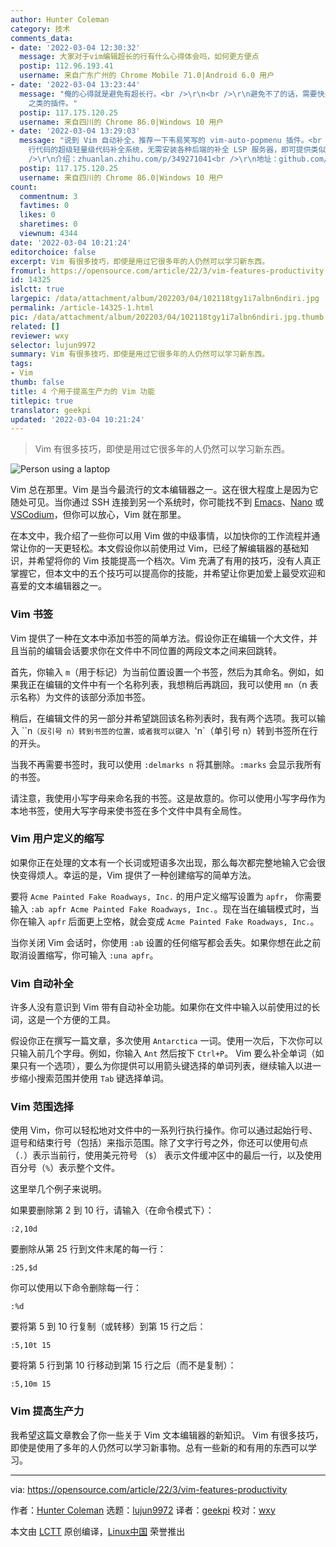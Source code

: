 ```yaml
---
author: Hunter Coleman
category: 技术
comments_data:
- date: '2022-03-04 12:30:32'
  message: 大家对于vim编辑超长的行有什么心得体会吗，如何更方便点
  postip: 112.96.193.41
  username: 来自广东广州的 Chrome Mobile 71.0|Android 6.0 用户
- date: '2022-03-04 13:23:44'
  message: "俺的心得就是避免有超长行。<br />\r\n<br />\r\n避免不了的话，需要快速移动就使用搜索功能，而非HJKL或者 vim-easymotion
    之类的插件。"
  postip: 117.175.120.25
  username: 来自四川的 Chrome 86.0|Windows 10 用户
- date: '2022-03-04 13:29:03'
  message: "说到 Vim 自动补全，推荐一下韦易笑写的 vim-auto-popmenu 插件。<br />\r\n<br />\r\n一个只有 169
    行代码的超级轻量级代码补全系统，无需安装各种后端的补全 LSP 服务器，即可提供类似于 YouCompleteMe 的补全体验。<br />\r\n<br
    />\r\n介绍：zhuanlan.zhihu.com/p/349271041<br />\r\n地址：github.com/skywind3000/vim-auto-popmenu"
  postip: 117.175.120.25
  username: 来自四川的 Chrome 86.0|Windows 10 用户
count:
  commentnum: 3
  favtimes: 0
  likes: 0
  sharetimes: 0
  viewnum: 4344
date: '2022-03-04 10:21:24'
editorchoice: false
excerpt: Vim 有很多技巧，即使是用过它很多年的人仍然可以学习新东西。
fromurl: https://opensource.com/article/22/3/vim-features-productivity
id: 14325
islctt: true
largepic: /data/attachment/album/202203/04/102118tgy1i7albn6ndiri.jpg
permalink: /article-14325-1.html
pic: /data/attachment/album/202203/04/102118tgy1i7albn6ndiri.jpg.thumb.jpg
related: []
reviewer: wxy
selector: lujun9972
summary: Vim 有很多技巧，即使是用过它很多年的人仍然可以学习新东西。
tags:
- Vim
thumb: false
title: 4 个用于提高生产力的 Vim 功能
titlepic: true
translator: geekpi
updated: '2022-03-04 10:21:24'
---
```



> 
> Vim 有很多技巧，即使是用过它很多年的人仍然可以学习新东西。
> 
> 
> 


![](/data/attachment/album/202203/04/102118tgy1i7albn6ndiri.jpg "Person using a laptop")


Vim 总在那里。Vim 是当今最流行的文本编辑器之一。这在很大程度上是因为它随处可见。当你通过 SSH 连接到另一个系统时，你可能找不到 [Emacs](https://opensource.com/article/20/3/getting-started-emacs)、[Nano](https://opensource.com/article/20/12/gnu-nano) 或 [VSCodium](https://opensource.com/article/20/6/open-source-alternatives-vs-code)，但你可以放心，Vim 就在那里。


在本文中，我介绍了一些你可以用 Vim 做的中级事情，以加快你的工作流程并通常让你的一天更轻松。本文假设你以前使用过 Vim，已经了解编辑器的基础知识，并希望将你的 Vim 技能提高一个档次。Vim 充满了有用的技巧，没有人真正掌握它，但本文中的五个技巧可以提高你的技能，并希望让你更加爱上最受欢迎和喜爱的文本编辑器之一。


### Vim 书签


Vim 提供了一种在文本中添加书签的简单方法。假设你正在编辑一个大文件，并且当前的编辑会话要求你在文件中不同位置的两段文本之间来回跳转。


首先，你输入 `m`（用于标记）为当前位置设置一个书签，然后为其命名。例如，如果我正在编辑的文件中有一个名称列表，我想稍后再跳回，我可以使用 `mn`（n 表示名称）为文件的该部分添加书签。


稍后，在编辑文件的另一部分并希望跳回该名称列表时，我有两个选项。我可以输入 ``n`（反引号 n）转到书签的位置，或者我可以键入 `'n`（单引号 n）转到书签所在行的开头。


当我不再需要书签时，我可以使用 `:delmarks n` 将其删除。`:marks` 会显示我所有的书签。


请注意，我使用小写字母来命名我的书签。这是故意的。你可以使用小写字母作为本地书签，使用大写字母来使书签在多个文件中具有全局性。


### Vim 用户定义的缩写


如果你正在处理的文本有一个长词或短语多次出现，那么每次都完整地输入它会很快变得烦人。幸运的是，Vim 提供了一种创建缩写的简单方法。


要将 `Acme Painted Fake Roadways, Inc.` 的用户定义缩写设置为 `apfr`， 你需要输入 `:ab apfr Acme Painted Fake Roadways, Inc.`。现在当在编辑模式时，当你在输入 `apfr` 后面更上空格，就会变成 `Acme Painted Fake Roadways, Inc.`。


当你关闭 Vim 会话时，你使用 `:ab` 设置的任何缩写都会丢失。如果你想在此之前取消设置缩写，你可输入 `:una apfr`。


### Vim 自动补全


许多人没有意识到 Vim 带有自动补全功能。如果你在文件中输入以前使用过的长词，这是一个方便的工具。


假设你正在撰写一篇文章，多次使用 `Antarctica` 一词。使用一次后，下次你可以只输入前几个字母。例如，你输入 `Ant` 然后按下 `Ctrl+P`。 Vim 要么补全单词（如果只有一个选项），要么为你提供可以用箭头键选择的单词列表，继续输入以进一步缩小搜索范围并使用 `Tab` 键选择单词。


### Vim 范围选择


使用 Vim，你可以轻松地对文件中的一系列行执行操作。你可以通过起始行号、逗号和结束行号（包括）来指示范围。除了文字行号之外，你还可以使用句点（`.`）表示当前行，使用美元符号 （`$`） 表示文件缓冲区中的最后一行，以及使用百分号（`%`）表示整个文件。


这里举几个例子来说明。


如果要删除第 2 到 10 行，请输入（在命令模式下）：



```
:2,10d

```

要删除从第 25 行到文件末尾的每一行：



```
:25,$d

```

你可以使用以下命令删除每一行：



```
:%d

```

要将第 5 到 10 行复制（或转移）到第 15 行之后：



```
:5,10t 15

```

要将第 5 行到第 10 行移动到第 15 行之后（而不是复制）：



```
:5,10m 15

```

### Vim 提高生产力


我希望这篇文章教会了你一些关于 Vim 文本编辑器的新知识。 Vim 有很多技巧，即使是使用了多年的人仍然可以学习新事物。总有一些新的和有用的东西可以学习。




---


via: <https://opensource.com/article/22/3/vim-features-productivity>


作者：[Hunter Coleman](https://opensource.com/users/hunterc) 选题：[lujun9972](https://github.com/lujun9972) 译者：[geekpi](https://github.com/geekpi) 校对：[wxy](https://github.com/wxy)


本文由 [LCTT](https://github.com/LCTT/TranslateProject) 原创编译，[Linux中国](https://linux.cn/) 荣誉推出